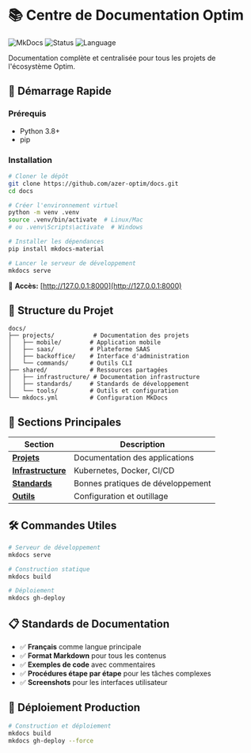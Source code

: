 # 📚 Centre de Documentation Optim

![MkDocs](https://img.shields.io/badge/MkDocs-Material-blue)
![Status](https://img.shields.io/badge/Status-Actif-green)
![Language](https://img.shields.io/badge/Langue-Français-blue)

Documentation complète et centralisée pour tous les projets de l'écosystème Optim.

## 🚀 Démarrage Rapide

### Prérequis

- Python 3.8+
- pip

### Installation

```bash
# Cloner le dépôt
git clone https://github.com/azer-optim/docs.git
cd docs

# Créer l'environnement virtuel
python -m venv .venv
source .venv/bin/activate  # Linux/Mac
# ou .venv\Scripts\activate  # Windows

# Installer les dépendances
pip install mkdocs-material

# Lancer le serveur de développement
mkdocs serve
```

📖 **Accès:** [http://127.0.0.1:8000](http://127.0.0.1:8000)

## 📁 Structure du Projet

```
docs/
├── projects/           # Documentation des projets
│   ├── mobile/        # Application mobile
│   ├── saas/          # Plateforme SAAS
│   ├── backoffice/    # Interface d'administration
│   └── commands/      # Outils CLI
├── shared/            # Ressources partagées
│   ├── infrastructure/ # Documentation infrastructure
│   ├── standards/     # Standards de développement
│   └── tools/         # Outils et configuration
└── mkdocs.yml         # Configuration MkDocs
```

## 📖 Sections Principales

| Section                                                   | Description                       |
| --------------------------------------------------------- | --------------------------------- |
| **[Projets](docs/projects/index.md)**                     | Documentation des applications    |
| **[Infrastructure](docs/shared/infrastructure/index.md)** | Kubernetes, Docker, CI/CD         |
| **[Standards](docs/shared/standards/index.md)**           | Bonnes pratiques de développement |
| **[Outils](docs/shared/tools/index.md)**                  | Configuration et outillage        |

## 🛠️ Commandes Utiles

```bash
# Serveur de développement
mkdocs serve

# Construction statique
mkdocs build

# Déploiement
mkdocs gh-deploy
```

## 📋 Standards de Documentation

- ✅ **Français** comme langue principale
- ✅ **Format Markdown** pour tous les contenus
- ✅ **Exemples de code** avec commentaires
- ✅ **Procédures étape par étape** pour les tâches complexes
- ✅ **Screenshots** pour les interfaces utilisateur

## 🚀 Déploiement Production

```bash
# Construction et déploiement
mkdocs build
mkdocs gh-deploy --force
```
